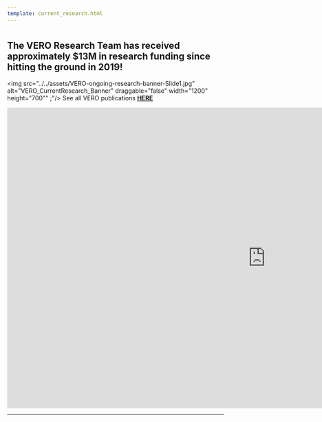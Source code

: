 ```yaml
---
template: current_research.html
---
```


#  
## <b>The VERO Research Team has received approximately $13M in research funding since hitting the ground in 2019!</b> <cr>

<img src="../../assets/VERO-ongoing-research-banner-Slide1.jpg" alt="VERO_CurrentResearch_Banner" draggable="false" width="1200" height="700"" ;"/>
<cr>See all VERO publications <u><b>[HERE](https://www.veroresearch.org/pubs/)</u></b>

<iframe src="https://slides.com/verolabtamu/vero-research-updatesfebruary-2023/embed/" width="1200" height="700" title="VERO website slidedeck" scrolling="no" frameborder="0" webkitallowfullscreen mozallowfullscreen allowfullscreen></iframe> 

---
